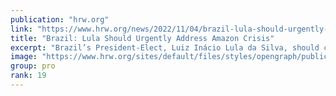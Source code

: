 ```yaml
---
publication: "hrw.org"
link: "https://www.hrw.org/news/2022/11/04/brazil-lula-should-urgently-address-amazon-crisis"
title: "Brazil: Lula Should Urgently Address Amazon Crisis"
excerpt: "Brazil’s President-Elect, Luiz Inácio Lula da Silva, should commit to concrete measures to back up his promises on the environment as government representatives gather for the COP27 climate summit mee"
image: "https://www.hrw.org/sites/default/files/styles/opengraph/public/media_2022/11/202211americas_brazil_deforestation.jpg?h=790be497&itok=8cRsbU6J"
group: pro
rank: 19
---
```

